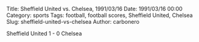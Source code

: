 Title: Sheffield United vs. Chelsea, 1991/03/16
Date: 1991/03/16 00:00
Category: sports
Tags: football, football scores, Sheffield United, Chelsea
Slug: sheffield-united-vs-chelsea
Author: carbonero


Sheffield United 1 - 0 Chelsea
